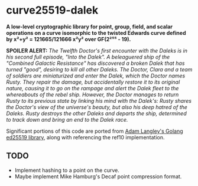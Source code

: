 
# curve25519-dalek [](https://docs.rs/curve25519-dalek/badge.svg)

**A low-level cryptographic library for point, group, field, and scalar
operations on a curve isomorphic to the twisted Edwards curve defined by x²+y²
= 121665/121666 x²y² over GF(2²⁵⁵ - 19).**

**SPOILER ALERT:** *The Twelfth Doctor's first encounter with the Daleks is in
his second full episode, "Into the Dalek". A beleaguered ship of the "Combined
Galactic Resistance" has discovered a broken Dalek that has turned "good",
desiring to kill all other Daleks. The Doctor, Clara and a team of soldiers
are miniaturized and enter the Dalek, which the Doctor names Rusty. They
repair the damage, but accidentally restore it to its original nature, causing
it to go on the rampage and alert the Dalek fleet to the whereabouts of the
rebel ship. However, the Doctor manages to return Rusty to its previous state
by linking his mind with the Dalek's: Rusty shares the Doctor's view of the
universe's beauty, but also his deep hatred of the Daleks. Rusty destroys the
other Daleks and departs the ship, determined to track down and bring an end
to the Dalek race.*

Significant portions of this code are ported from
[Adam Langley's Golang ed25519 library](https://github.com/agl/ed25519), along
with referencing the ref10 implementation.

## TODO

 * Implement hashing to a point on the curve.
 * Maybe implement Mike Hamburg's Decaf point compression format.
